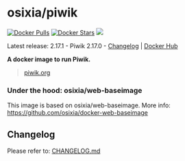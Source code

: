 # osixia/piwik

[![Docker Pulls](https://img.shields.io/docker/pulls/osixia/piwik.svg)][hub]
[![Docker Stars](https://img.shields.io/docker/stars/osixia/piwik.svg)][hub]
[![](https://images.microbadger.com/badges/image/osixia/piwik.svg)](http://microbadger.com/images/osixia/piwik "Get your own image badge on microbadger.com")

[hub]: https://hub.docker.com/r/osixia/piwik/

Latest release: 2.17.1 - Piwik 2.17.0 - [Changelog](CHANGELOG.md) | [Docker Hub](https://hub.docker.com/r/osixia/piwik/) 

**A docker image to run Piwik.**
> [piwik.org](https://piwik.org)

### Under the hood: osixia/web-baseimage

This image is based on osixia/web-baseimage.
More info: https://github.com/osixia/docker-web-baseimage

## Changelog

Please refer to: [CHANGELOG.md](CHANGELOG.md)
